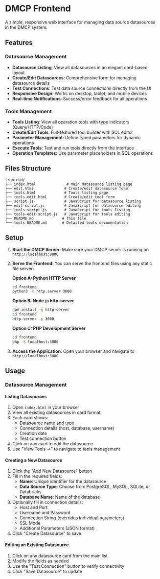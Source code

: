 # DMCP Frontend

A simple, responsive web interface for managing data source datasources in the DMCP system.

## Features

### Datasource Management
- **Datasource Listing**: View all datasources in an elegant card-based layout
- **Create/Edit Datasources**: Comprehensive form for managing datasource details
- **Test Connections**: Test data source connections directly from the UI
- **Responsive Design**: Works on desktop, tablet, and mobile devices
- **Real-time Notifications**: Success/error feedback for all operations

### Tools Management
- **Tools Listing**: View all operation tools with type indicators (Query/HTTP/Code)
- **Create/Edit Tools**: Full-featured tool builder with SQL editor
- **Parameter Management**: Define typed parameters for dynamic operations
- **Execute Tools**: Test and run tools directly from the interface
- **Operation Templates**: Use parameter placeholders in SQL operations

## Files Structure

```
frontend/
├── index.html              # Main datasource listing page
├── edit.html              # Create/edit datasource form
├── tools.html             # Tools listing page
├── tools-edit.html        # Create/edit tool form
├── script.js              # JavaScript for datasource listing
├── edit-script.js         # JavaScript for datasource editing
├── tools-script.js        # JavaScript for tools listing
├── tools-edit-script.js   # JavaScript for tools editing
├── README.md             # This file
└── tools-README.md       # Detailed tools documentation
```

## Setup

1. **Start the DMCP Server**: Make sure your DMCP server is running on `http://localhost:8000`

2. **Serve the Frontend**: You can serve the frontend files using any static file server:

   **Option A: Python HTTP Server**
   ```bash
   cd frontend
   python3 -m http.server 3000
   ```

   **Option B: Node.js http-server**
   ```bash
   npm install -g http-server
   cd frontend
   http-server -p 3000
   ```

   **Option C: PHP Development Server**
   ```bash
   cd frontend
   php -S localhost:3000
   ```

3. **Access the Application**: Open your browser and navigate to `http://localhost:3000`

## Usage

### Datasource Management

#### Listing Datasources

1. Open `index.html` in your browser
2. View all existing datasources in card format
3. Each card shows:
   - Datasource name and type
   - Connection details (host, database, username)
   - Creation date
   - Test connection button
4. Click on any card to edit the datasource
5. Use "View Tools →" to navigate to tools management

#### Creating a New Datasource

1. Click the "Add New Datasource" button
2. Fill in the required fields:
   - **Name**: Unique identifier for the datasource
   - **Data Source Type**: Choose from PostgreSQL, MySQL, SQLite, or Databricks
   - **Database Name**: Name of the database
3. Optionally fill in connection details:
   - Host and Port
   - Username and Password
   - Connection String (overrides individual parameters)
   - SSL Mode
   - Additional Parameters (JSON format)
4. Click "Create Datasource" to save

#### Editing an Existing Datasource

1. Click on any datasource card from the main list
2. Modify the fields as needed
3. Use the "Test Connection" button to verify connectivity
4. Click "Save Datasource" to update 